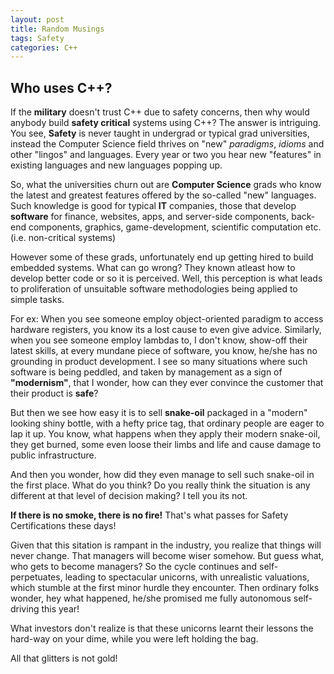 ```yaml
---
layout: post
title: Random Musings
tags: Safety
categories: C++
---
```


## Who uses C++?

If the **military** doesn't trust C++ due to safety concerns, then why would anybody build **safety critical** systems using C++?
The answer is intriguing. You see, **Safety** is never taught in undergrad or typical grad universities, instead the Computer Science field thrives on
"new" *paradigms*, *idioms* and other "lingos" and languages. Every year or two you hear new "features" in existing languages and new languages popping up.

So, what the universities churn out are **Computer Science** grads who know the latest and greatest features offered by the so-called "new" languages.
Such knowledge is good for typical **IT** companies, those that develop **software** for finance, websites, apps, and server-side components, back-end components, graphics, game-development, scientific computation etc. (i.e. non-critical systems)

However some of these grads, unfortunately end up getting hired to build embedded systems. What can go wrong? They known atleast how to develop better code or so it is perceived.
Well, this perception is what leads to proliferation of unsuitable software methodologies being applied to simple tasks.

For ex:
When you see someone employ object-oriented paradigm to access hardware registers, you know its a lost cause to even give advice.
Similarly, when you see someone employ lambdas to, I don't know, show-off their latest skills, at every mundane piece of software, you know, he/she has no grounding in product development.
I see so many situations where such software is being peddled, and taken by management as a sign of **"modernism"**, that I wonder, how can they ever convince the customer that their product is **safe**?

But then we see how easy it is to sell **snake-oil** packaged in a "modern" looking shiny bottle, with a hefty price tag, that ordinary people are eager to lap it up.
You know, what happens when they apply their modern snake-oil, they get burned, some even loose their limbs and life and cause damage to public infrastructure.

And then you wonder, how did they even manage to sell such snake-oil in the first place. What do you think?
Do you really think the situation is any different at that level of decision making? I tell you its not.

**If there is no smoke, there is no fire!** That's what passes for Safety Certifications these days!

Given that this sitation is rampant in the industry, you realize that things will never change. That managers will become wiser somehow. But guess what, who gets to become managers?
So the cycle continues and self-perpetuates, leading to spectacular unicorns, with unrealistic valuations, which stumble at the first minor hurdle they encounter.
Then ordinary folks wonder, hey what happened, he/she promised me fully autonomous self-driving this year!

What investors don't realize is that these unicorns learnt their lessons the hard-way on your dime, while you were left holding the bag.

All that glitters is not gold!
